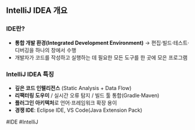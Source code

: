 ## IntelliJ IDEA 개요

### IDE란?

- **통합 개발 환경(Integrated Development Environment)** → 편집·빌드·테스트·디버깅을 하나의 창에서 수행
- 개발자가 코드를 작성하고 실행하는 데 필요한 모든 도구를 한 곳에 모은 프로그램

### IntelliJ IDEA 특징

- **깊은 코드 인텔리전스** (Static Analysis + Data Flow)
- **리팩터링 도우미** / 실시간 오류 탐지 / 빌드 툴 통합(Gradle·Maven)
- **플러그인 아키텍처**로 언어·프레임워크 확장 용이
- **경쟁 IDE**: Eclipse IDE, VS Code(Java Extension Pack)

#IDE #IntelliJ
